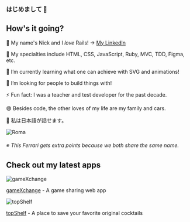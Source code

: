 ### はじめまして 👋
## How's it going?

🔭 My name's Nick and I *love* Rails! → [My LinkedIn](https://www.linkedin.com/in/nikoandpiko/ "LinkedIn")

🔔 My specialties include HTML, CSS, JavaScript, Ruby, MVC, TDD, Figma, etc.

🌱 I’m currently learning what one can achieve with SVG and animations!

👯 I’m looking for people to build things with!

⚡ Fun fact: I was a teacher and test developer for the past decade.

😄 Besides code, the other loves of my life are my family and cars.

👄 私は日本語が話せます。

![Roma](https://hips.hearstapps.com/hmg-prod.s3.amazonaws.com/images/2021-ferrari-roma-105-1599666401.jpg?crop=0.587xw:0.440xh;0.151xw,0.418xh&resize=400:* "Ferrari Roma")

###### ※ This Ferrari gets extra points because we both share the same name.

## Check out my latest apps

![gameXchange](https://live.staticflickr.com/65535/50911153543_da124cfc24.jpg "gameXchange")

[gameXchange](https://gamexxxchange.herokuapp.com/ "gameXchange") - A game sharing web app

![topShelf](https://live.staticflickr.com/65535/50918372742_388c21b50d.jpg "topShelf")

[topShelf](https://top-shelf.herokuapp.com/ "topShelf") - A place to save your favorite original cocktails
